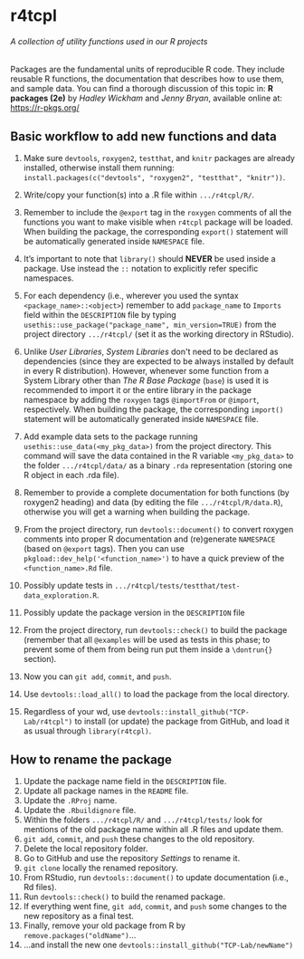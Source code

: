# r4tcpl

###### A collection of utility functions used in our R projects

Packages are the fundamental units of reproducible R code. They include reusable
R functions, the documentation that describes how to use them, and sample data.
You can find a thorough discussion of this topic in:
**R packages (2e)** by *Hadley Wickham* and *Jenny Bryan*, available online at:
https://r-pkgs.org/


## Basic workflow to add new functions and data

1. Make sure `devtools`, `roxygen2`, `testthat`, and `knitr` packages are
already installed, otherwise install them running:
`install.packages(c("devtools", "roxygen2", "testthat", "knitr"))`.

1. Write/copy your function(s) into a .R file within `.../r4tcpl/R/`.

1. Remember to include the `@export` tag in the `roxygen` comments of all the
functions you want to make visible when `r4tcpl` package will be loaded. When
building the package, the corresponding `export()` statement will be
automatically generated inside `NAMESPACE` file.

1. It’s important to note that `library()` should **NEVER** be used inside a
package. Use instead the `::` notation to explicitly refer specific namespaces.

1. For each dependency (i.e., wherever you used the syntax
`<package_name>::<object>`) remember to add `package_name` to `Imports` field
within the `DESCRIPTION` file by typing
`usethis::use_package("package_name", min_version=TRUE)` from the project
directory `.../r4tcpl/` (set it as the working directory in RStudio).

1. Unlike *User Libraries*, *System Libraries* don't need to be declared as
dependencies (since they are expected to be always installed by default in every
R distribution). However, whenever some function from a System Library other
than *The R Base Package* (`base`) is used it is recommended to import it or the
entire library in the package namespace by adding the `roxygen` tags
`@importFrom` or `@import`, respectively. When building the package, the
corresponding `import()` statement will be automatically generated inside
`NAMESPACE` file.

1. Add example data sets to the package running `usethis::use_data(<my_pkg_data>)`
from the project directory. This command will save the data contained in the R
variable `<my_pkg_data>` to the folder `.../r4tcpl/data/` as a binary `.rda`
representation (storing one R object in each .rda file).

1. Remember to provide a complete documentation for both functions (by roxygen2
heading) and data (by editing the file `.../r4tcpl/R/data.R`), otherwise you
will get a warning when building the package.

1. From the project directory, run `devtools::document()` to convert roxygen
comments into proper R documentation and (re)generate `NAMESPACE` (based on
`@export` tags). Then you can use `pkgload::dev_help('<function_name>')` to have
a quick preview of the `<function_name>.Rd` file.

1. Possibly update tests in `.../r4tcpl/tests/testthat/test-data_exploration.R`.

1. Possibly update the package version in the `DESCRIPTION` file

1. From the project directory, run `devtools::check()` to build the package
(remember that all `@examples` will be used as tests in this phase; to prevent
some of them from being run put them inside a `\dontrun{}` section).

1. Now you can `git add`, `commit`, and `push`.

1. Use `devtools::load_all()` to load the package from the local directory.

1. Regardless of your wd, use `devtools::install_github("TCP-Lab/r4tcpl")` to
install (or update) the package from GitHub, and load it as usual through
`library(r4tcpl)`.


## How to rename the package

1. Update the package name field in the `DESCRIPTION` file.
1. Update all package names in the `README` file.
1. Update the `.RProj` name.
1. Update the `.Rbuildignore` file.
1. Within the folders `.../r4tcpl/R/` and `.../r4tcpl/tests/` look for mentions
of the old package name within all .R files and update them.
1. `git add`, `commit`, and `push` these changes to the old repository.
1. Delete the local repository folder.
1. Go to GitHub and use the repository _Settings_ to rename it.
1. `git clone` locally the renamed repository.
1. From RStudio, run `devtools::document()` to update documentation (i.e., Rd
files).
1. Run `devtools::check()` to build the renamed package.
1. If everything went fine, `git add`, `commit`, and `push` some changes to the
new repository as a final test.
1. Finally, remove your old package from R by `remove.packages("oldName")`...
1. ...and install the new one `devtools::install_github("TCP-Lab/newName")`

